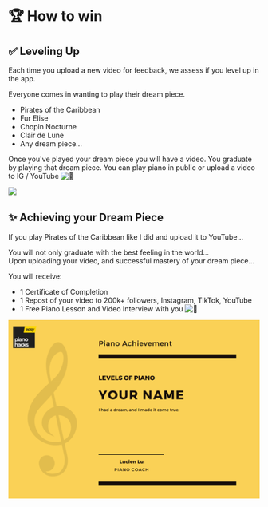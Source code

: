 # 🏆 How to win

## ✅ Leveling Up

Each time you upload a new video for feedback, we assess if you level up in the app. 

Everyone comes in wanting to play their dream piece. 

* Pirates of the Caribbean
* Fur Elise
* Chopin Nocturne
* Clair de Lune
* Any dream piece...

Once you've played your dream piece you will have a video. You graduate by playing that dream piece. You can play piano in public or upload a video to IG / YouTube ![&#x1F642;](https://static.xx.fbcdn.net/images/emoji.php/v9/t4c/1/16/1f642.png) 

![](https://i.gyazo.com/5fbf96ab9e8d96803c24799ef92621a0.gif)



## ✨ Achieving your Dream Piece

If you play Pirates of the Caribbean like I did and upload it to YouTube... 

You will not only graduate with the best feeling in the world...  
Upon uploading your video, and successful mastery of your dream piece...

You will receive:

* 1 Certificate of Completion
* 1 Repost of your video to 200k+ followers, Instagram, TikTok, YouTube
* 1 Free Piano Lesson and Video Interview with you ![&#x1F642;](https://static.xx.fbcdn.net/images/emoji.php/v9/t4c/1/16/1f642.png)

![](.gitbook/assets/image%20%2896%29.png)



